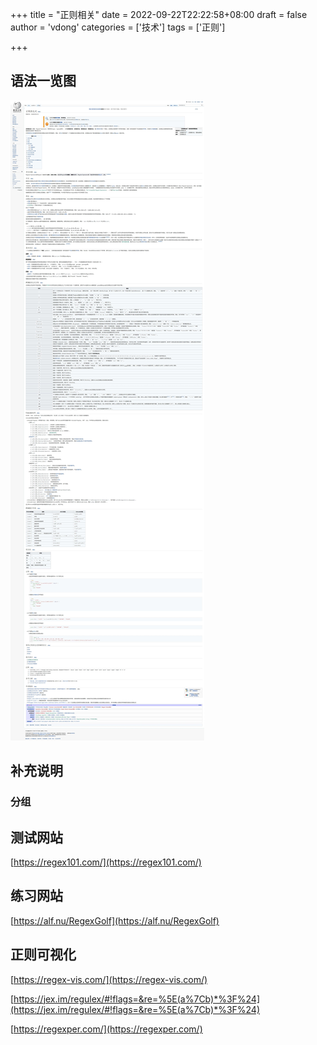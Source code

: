 +++
title = "正则相关"
date = 2022-09-22T22:22:58+08:00
draft = false
author = 'vdong'
categories = ['技术']
tags = ['正则']

+++

## 语法一览图

![regex.jpeg](/imgs/regex/regex.jpeg)

## 补充说明
### 分组

## 测试网站
[https://regex101.com/](https://regex101.com/)

## 练习网站
[https://alf.nu/RegexGolf](https://alf.nu/RegexGolf)

## 正则可视化
[https://regex-vis.com/](https://regex-vis.com/)

[https://jex.im/regulex/#!flags=&re=%5E(a%7Cb)*%3F%24](https://jex.im/regulex/#!flags=&re=%5E(a%7Cb)*%3F%24)

[https://regexper.com/](https://regexper.com/)
